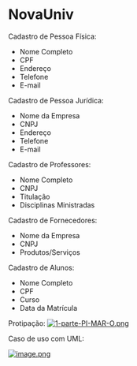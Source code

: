 # NovaUniv
Cadastro de Pessoa Física:
- Nome Completo
- CPF
- Endereço
- Telefone
- E-mail

Cadastro de Pessoa Jurídica:
- Nome da Empresa
- CNPJ
- Endereço
- Telefone
- E-mail

Cadastro de Professores:
- Nome Completo
- CNPJ
- Titulação
- Disciplinas Ministradas

Cadastro de Fornecedores:
- Nome da Empresa
- CNPJ
- Produtos/Serviços

Cadastro de Alunos:
- Nome Completo
- CPF
- Curso
- Data da Matrícula
  
Protipação:
[![1-parte-PI-MAR-O.png](https://i.postimg.cc/tTQT0JSg/1-parte-PI-MAR-O.png)](https://postimg.cc/Mc5xV68k)

Caso de uso com UML:

[![image.png](https://i.postimg.cc/KcdRB9rT/image.png)](https://postimg.cc/Jt5rW5F7)

